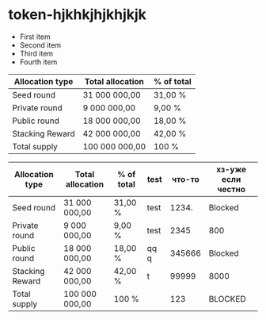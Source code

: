 # token-hjkhkjhjkhjkjk

- First item
- Second item
- Third item
- Fourth item


| Allocation type | Total allocation | % of total |
|-----------------|------------------|------------|
| Seed round      | 31 000 000,00    | 31,00 %    |
| Private round   | 9 000 000,00     | 9,00 %     |
| Public round    | 18 000 000,00    | 18,00 %    |
| Stacking Reward | 42 000 000,00    | 42,00 %    |
| Total supply    | 100 000 000,00   | 100 %      |




| Allocation type | Total allocation | % of total | test | что-то | хз-уже если честно |
|-----------------|------------------|------------|------|--------|--------------------|
| Seed round      | 31 000 000,00    | 31,00 %    |test  |1234.   |       Blocked      |
| Private round   | 9 000 000,00     | 9,00 %     | test |2345    |        800         |
| Public round    | 18 000 000,00    | 18,00 %    |qq q  | 345666 |       Blocked      |
| Stacking Reward | 42 000 000,00    | 42,00 %    |   t  | 99999  |        8000        |
| Total supply    | 100 000 000,00   | 100 %      |      | 123    | BLOCKED            | 

